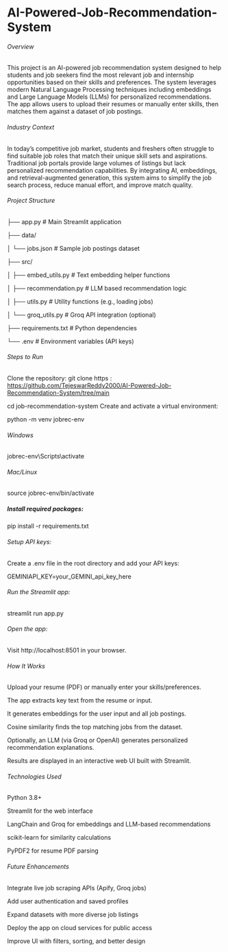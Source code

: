 # AI-Powered-Job-Recommendation-System

###### Overview
This project is an AI-powered job recommendation system designed to help students and job seekers find the most relevant job and internship opportunities based on their skills and preferences. The system leverages modern Natural Language Processing techniques including embeddings and Large Language Models (LLMs) for personalized recommendations. The app allows users to upload their resumes or manually enter skills, then matches them against a dataset of job postings.

###### Industry Context
In today’s competitive job market, students and freshers often struggle to find suitable job roles that match their unique skill sets and aspirations. Traditional job portals provide large volumes of listings but lack personalized recommendation capabilities. By integrating AI, embeddings, and retrieval-augmented generation, this system aims to simplify the job search process, reduce manual effort, and improve match quality.

###### Project Structure
├── app.py # Main Streamlit application

├── data/

│ └── jobs.json # Sample job postings dataset

├── src/

│ ├── embed_utils.py # Text embedding helper functions

│ ├── recommendation.py # LLM based recommendation logic

│ ├── utils.py # Utility functions (e.g., loading jobs)

│ └── groq_utils.py # Groq API integration (optional)

├── requirements.txt # Python dependencies

└── .env # Environment variables (API keys)

###### Steps to Run
Clone the repository:
git clone https : https://github.com/TejeswarReddy2000/AI-Powered-Job-Recommendation-System/tree/main

cd job-recommendation-system
Create and activate a virtual environment:

python -m venv jobrec-env

###### Windows
jobrec-env\Scripts\activate

###### Mac/Linux
source jobrec-env/bin/activate

##### Install required packages:
pip install -r requirements.txt

###### Setup API keys:
Create a .env file in the root directory and add your API keys:

GEMINIAPI_KEY=your_GEMINI_api_key_here

###### Run the Streamlit app:
streamlit run app.py

###### Open the app:
Visit http://localhost:8501 in your browser.

###### How It Works
Upload your resume (PDF) or manually enter your skills/preferences.

The app extracts key text from the resume or input.

It generates embeddings for the user input and all job postings.

Cosine similarity finds the top matching jobs from the dataset.

Optionally, an LLM (via Groq or OpenAI) generates personalized recommendation explanations.

Results are displayed in an interactive web UI built with Streamlit.

###### Technologies Used
Python 3.8+

Streamlit for the web interface

LangChain and Groq for embeddings and LLM-based recommendations

scikit-learn for similarity calculations

PyPDF2 for resume PDF parsing

###### Future Enhancements
Integrate live job scraping APIs (Apify, Groq jobs)

Add user authentication and saved profiles

Expand datasets with more diverse job listings

Deploy the app on cloud services for public access

Improve UI with filters, sorting, and better design
